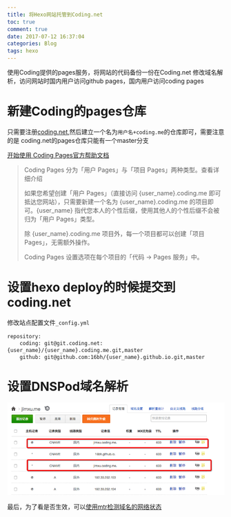 ```yaml
---
title: 将Hexo网站托管到Coding.net
toc: true
comment: true
date: 2017-07-12 16:37:04
categories: Blog
tags: hexo
---
```




使用Coding提供的pages服务，将网站的代码备份一份在Coding.net
修改域名解析，访问网站时国内用户访问github pages，国内用户访问coding pages

<!--more-->

# 新建Coding的pages仓库

只需要注册[coding.net](https://coding.net/register?key=d59a5269-0dd0-4a51-b48a-0bba7c611a1b),然后建立一个名为`用户名+coding.me`的仓库即可，需要注意的是 coding.net的pages仓库只能有一个master分支

[开始使用 Coding Pages官方帮助文档](https://coding.net/help/doc/pages/getting-started.html)

> Coding Pages 分为「用户 Pages」与「项目 Pages」两种类型。查看详细介绍
>
> 如果您希望创建「用户 Pages」（直接访问 {user_name}.coding.me 即可抵达您网站），只需要新建一个名为 {user_name}.coding.me 的项目即可。{user_name} 指代您本人的个性后缀，使用其他人的个性后缀不会被归为「用户 Pages」类型。
>
> 除 {user_name}.coding.me 项目外，每一个项目都可以创建「项目 Pages」，无需额外操作。
>
> Coding Pages 设置选项在每个项目的「代码 -> Pages 服务」中。
>


# 设置hexo deploy的时候提交到coding.net

修改站点配置文件`_config.yml`

```
repository:
    coding: git@git.coding.net:{user_name}/{user_name}.coding.me.git,master
    github: git@github.com:16bh/{user_name}.github.io.git,master
```


# 设置DNSPod域名解析
![20170719150044386842213.png](using-Coding-host-website-code/20170719150044386842213.png)


最后，为了看是否生效，可以[使用mtr检测域名的网络状态](http://16bh.github.io/2017/07/12/use-mtr-detect-network-status/)

